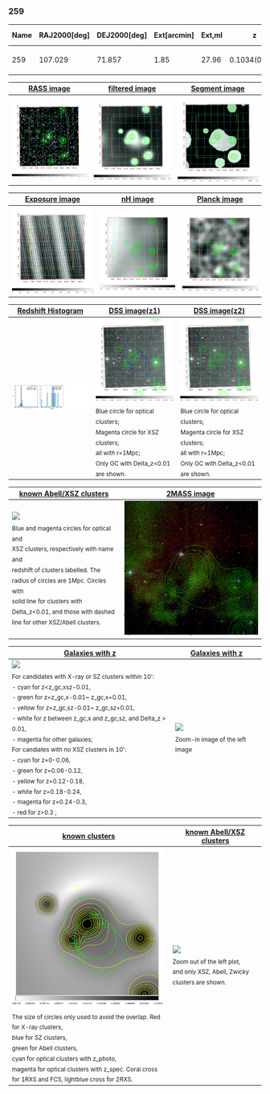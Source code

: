 <div STYLE="page-break-after: always;"></div>

### 259

|Name|RAJ2000[deg]|DEJ2000[deg] |Ext[arcmin]| Ext,ml | z | z_src| C|GC(XSZ,Delta_z<0.01)| GC(OPT,Delta_z<0.01)|GC| R_sig[arcmin] | R500[arcmin] | R500[Mpc]| CRsig[c/s] | CR500[c/s] |L500[1E44 erg/s]|F500[1E-12 erg/s/cm^2]| M500[1E14 Msun]|Tx[keV]|Cnt_sig|Beta|Rc[arcmin]|Comment|Alias|
|---|---|---|---|---|---|------|---|--------|---------|----------|---|---|---|---|---|---|---|---|---|---|---|---|---|---|
|259| 107.029| 71.857| 1.85| 27.96| 0.1034(0.007)| z1, z_xsz| B| MCXC| N, W| A, MCXC, N, W| 11.725| 7.890| 0.899| 0.195(0.033)| 0.185(0.031)| 0.926(0.097)| 3.400(0.358)| 2.28(0.12)| 3.68(0.12)| 78.7| 0.658(-0.101+0.162)| 3.293(-1.019+1.337)| -| k183|

|[RASS image](../image/259/259_img.pdf)|[filtered image](../image/259/259_fil.pdf)|[Segment image](../image/259/259_seg.pdf)|
|-------------------|--------------------|-------------------|
| <img src="../image/259/259_img.png" width="300">  | <img src="../image/259/259_fil.png" width="300">   | <img src="../image/259/259_seg.png" width="300">  |

|[Exposure image](../image/259/259_mex.pdf)| [nH image](../image/259/259_nh.pdf)| [Planck image](../image/259/259_p.pdf)|
|-------------------|--------------------|-------------------|
|<img src="../image/259/259_mex.png" width="300">   | <img src="../image/259/259_nh.png" width="300">    | <img src="../image/259/259_p.png" width="300"> |

|[Redshift Histogram](../image/259/259_zg.pdf) | [DSS image(z1)](../image/259/259_dss_z1.pdf)      |  [DSS image(z2)](../image/259/259_dss_z2.pdf)    |
|-------------------|--------------------|-------------------|
|<img src="../image/259/259_zg.png" width="300"> |<img src="../image/259/259_dss_z1.png" width="300"> <sub><br>Blue circle for optical clusters; <br>Magenta circle for XSZ clusters; <br>all with r=1Mpc; <br>Only GC with Delta_z<0.01 are shown. </sub>| <img src="../image/259/259_dss_z2.png" width="300"><sub><br>Blue circle for optical clusters; <br>Magenta circle for XSZ clusters; <br>all with r=1Mpc; <br>Only GC with Delta_z<0.01 are shown. </sub> |

|[known Abell/XSZ clusters](../image/259/259_m.pdf) | [2MASS image](../image/259/259_2mass.pdf)      |
|-------------------|-------------------|
|<img src=../image/259/259_m.png width="300"> <br><sub>Blue and magenta circles for optical and <br>XSZ clusters, respectively with name and <br>redshift of clusters labelled. The <br>radius of circles are 1Mpc. Circles with <br>solid line for clusters with <br>Delta_z<0.01, and those with dashed <br>line for other XSZ/Abell clusters.        </sub>|<img src="../image/259/259_2mass.png" width="300">  |

|[Galaxies with z](../image/259/259_opt_ned.pdf) |[Galaxies with z](../image/259/259_opt_ned_zoom.pdf) |
|-------------------|-------------------|
| <img src=../image/259/259_opt_ned.png width="300"> <br><sub> For candidates with X-ray or SZ clusters within 10': <br> - cyan for z<z_gc,xsz-0.01, <br> - green for z=z_gc,x-0.01~ z_gc,x+0.01, <br> - yellow for z=z_gc,sz-0.01~ z_gc,sz+0.01, <br> - white for z between z_gc,x and z_gc,sz, and Delta_z > 0.01, <br> - magenta for other galaxies; <br>For candiates with no XSZ clusters in 10': <br> - cyan for z=0-0.06, <br> - green for z=0.06-0.12, <br> - yellow for z=0.12-0.18, <br> - white for z=0.18-0.24, <br> - magenta for z=0.24-0.3, <br> - red for z>0.3 ;  </sub>|<img src=../image/259/259_opt_ned_zoom.png width="300">  <br><sub> Zoom-in image of the left image</sub>|

|[known clusters](../image/259/259_gc.pdf) |[known Abell/XSZ clusters](../image/259/259_gc_large.pdf) |
|-------------------|-------------------|
| <img src=../image/259/259_gc.png width="300"> <br><sub> The size of circles only used to avoid the overlap. Red for X-ray clusters, <br> blue for SZ clusters, <br> green for Abell clusters, <br> cyan for optical clusters with z_photo, <br> magenta for optical clusters with z_spec. Coral cross for 1RXS and FCS, lightblue cross for 2RXS. </sub>|<img src=../image/259/259_gc_large.png width="300"> <br><sub> Zoom out of the left plot, <br> and only XSZ, Abell, Zwicky clusters are shown. </sub> |



